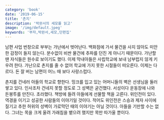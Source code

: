 ```yaml
---
category: 'book'
date: '2019-06-15'
title: '촌지'
description: '박완서의 세모를 읽고'
image: '/img/default.jpeg'
keywords: '부자,박완서,세모,단편집'
---
```


남편 사업 번창으로 부부는 가난에서 벗어난다. 백화점에 가서 물건을 사지 않아도 미안한 감정이 들지 않는다. 분수없이 비싼 물건에 추파를 던진 게 아니기 때문이다. 가난할 땐 자식들은 원수로 보이기도 했다. 이제 막내아들은 사립학교에 보내 남부럽지 않게 키우려 한다. 가난으로 촌지를 줄 수 없어 학교에 가지 못한 시절들이 떠오른다. 이제는 다르다. 돈 잘 버는 남편이 어느 때 보다 사랑스럽다.

촌지를 건네러 아들의 학교로 향한다. 밍크를 입고 있는 어머니들의 벽은 선생님을 둘러쌓고 있다. 인사조차 건네지 못할 정도로 그 성벽은 굳건했다. 서성이다 운동장에 나와 돈봉투를 만진다. 초라했다. 책방에 들려 아들에게 선물할 책을 고른다. 위인전이 있다. 역경을 이기고 성공한 사람들의 이야기일 것이다. 적어도 위인전은 스승과 제자 사이에 질기고 추한 허위의 성벽이 가로막던 때의 이야기는 아닐 것이다. 아들을 기만할 수는 없다. 그녀는 목을 크게 울려 가래침을 뱉으려 했지만 목만 따가울 뿐이다.

